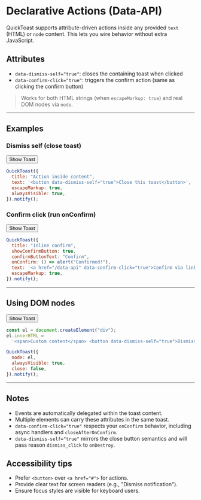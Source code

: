 # Declarative Actions (Data-API)

QuickToast supports attribute-driven actions inside any provided `text` (HTML) or `node` content. This lets you wire behavior without extra JavaScript.

## Attributes

- `data-dismiss-self="true"`: closes the containing toast when clicked
- `data-confirm-click="true"`: triggers the confirm action (same as clicking the confirm button)

> Works for both HTML strings (when `escapeMarkup: true`) and real DOM nodes via `node`.

---

## Examples

### Dismiss self (close toast)

<div class="code-wrapper">
  <div>
  <button data-quicktoast>Show Toast</button>
  </div>

```javascript
QuickToast({
  title: "Action inside content",
  text: '<button data-dismiss-self="true">Close this toast</button>',
  escapeMarkup: true,
  alwaysVisible: true,
}).notify();
```

</div>

### Confirm click (run onConfirm)

<div class="code-wrapper">
  <div>
  <button data-quicktoast>Show Toast</button>
  </div>

```javascript
QuickToast({
  title: "Inline confirm",
  showConfirmButton: true,
  confirmButtonText: "Confirm",
  onConfirm: () => alert("Confirmed!"),
  text: '<a href="/data-api" data-confirm-click="true">Confirm via link</a>',
  escapeMarkup: true,
}).notify();
```

</div>

---

## Using DOM nodes

<div class="code-wrapper">
  <div>
  <button data-quicktoast>Show Toast</button>
  </div>

```javascript
const el = document.createElement("div");
el.innerHTML =
  '<span>Custom content</span> <button data-dismiss-self="true">Dismiss</button>';

QuickToast({
  node: el,
  alwaysVisible: true,
  close: false,
}).notify();
```

</div>

---

## Notes

- Events are automatically delegated within the toast content.
- Multiple elements can carry these attributes in the same toast.
- `data-confirm-click="true"` respects your `onConfirm` behavior, including async handlers and `closeAfterOnConfirm`.
- `data-dismiss-self="true"` mirrors the close button semantics and will pass reason `dismiss_click` to `onDestroy`.

## Accessibility tips

- Prefer `<button>` over `<a href="#">` for actions.
- Provide clear text for screen readers (e.g., "Dismiss notification").
- Ensure focus styles are visible for keyboard users.

